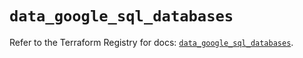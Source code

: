 # `data_google_sql_databases`

Refer to the Terraform Registry for docs: [`data_google_sql_databases`](https://registry.terraform.io/providers/hashicorp/google-beta/5.15.0/docs/data-sources/google_sql_databases).
